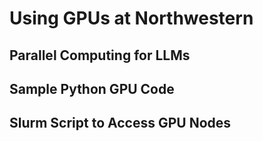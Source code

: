 # Using GPUs at Northwestern

## Parallel Computing for LLMs

## Sample Python GPU Code

## Slurm Script to Access GPU Nodes



